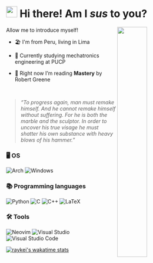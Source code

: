 <h1><img src="https://emojis.slackmojis.com/emojis/images/1605722420/11386/among_us_orange_dance.gif?1605722420" width="30"/> Hi there! Am I <i>sus</i> to you? </h1>
Allow me to introduce myself!
<img align="right" width="40%" src="https://github-readme-stats.vercel.app/api?username=raykei&theme=tokyonight&show_icons=true)](https://github.com/raykei/github-readme-stats"/>



- 🏖️ I'm from Peru, living in Lima

- 🤖 Currently studying mechatronics engineering at PUCP

- 🌱 Right now I’m reading **Mastery** by Robert Greene
<br />

> *“To progress again, man must remake himself. And he cannot remake himself without suffering. For he is both the marble and the sculptor. In order to uncover his true visage he must shatter his own substance with heavy blows of his hammer.”*


### 🖥️ OS
![Arch](https://camo.githubusercontent.com/475872e1f2cac72e412088c4e36679a65ec651859bd67fcfcc62994eca9bd6df/68747470733a2f2f696d672e736869656c64732e696f2f7374617469632f76313f7374796c653d666f722d7468652d6261646765266d6573736167653d417263682b4c696e757826636f6c6f723d313739334431266c6f676f3d417263682b4c696e7578266c6f676f436f6c6f723d464646464646266c6162656c3d)
![Windows](https://img.shields.io/badge/Windows-0078D6?style=for-the-badge&logo=windows&logoColor=white)
### 📚 Programming languages
![Python](https://img.shields.io/badge/python-3670A0?style=for-the-badge&logo=python&logoColor=ffdd54)
![C](https://img.shields.io/badge/c-100000?style=for-the-badge&logo=c%2B%2B&logoColor=white)
![C++](https://img.shields.io/badge/c++-%2300599C.svg?style=for-the-badge&logo=c%2B%2B&logoColor=white)
![LaTeX](http://img.shields.io/badge/-LaTeX-008080?style=for-the-badge&logo=latex&logoColor=ffffff)
### 🛠️ Tools
![Neovim](https://img.shields.io/badge/Neovim-57A143?logo=neovim&logoColor=white&style=for-the-badge)
![Visual Studio](https://img.shields.io/badge/Visual%20Studio-5C2D91.svg?style=for-the-badge&logo=visual-studio&logoColor=white)
![Visual Studio Code](https://img.shields.io/badge/Visual%20Studio%20Code-0078d7.svg?style=for-the-badge&logo=visual-studio-code&logoColor=white)



[![raykei's wakatime stats](https://github-readme-stats.vercel.app/api/wakatime?username=Raykei)](https://github.com/Raykei/github-readme-stats)
<!--
**Raykei/Raykei** is a ✨ _special_ ✨ repository because its `README.md` (this file) appears on your GitHub profile.

Here are some ideas to get you started:

- 🔭 I’m currently working on ...
- 🌱 I’m currently learning ...
- 👯 I’m looking to collaborate on ...
- 🤔 I’m looking for help with ...
- 💬 Ask me about ...
- 📫 How to reach me: ...
- 😄 Pronouns: ...
- ⚡ Fun fact: ...
-->
